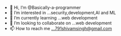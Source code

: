 - 👋 Hi, I’m @Basically-a-programmer
- 👀 I’m interested in ...security,development,AI and ML
- 🌱 I’m currently learning ...web development
- 💞️ I’m looking to collaborate on ...web development
- 📫 How to reach me ...791shivamsingh@gmail.com

<!---
Basically-a-programmer/Basically-a-programmer is a ✨ special ✨ repository because its `README.md` (this file) appears on your GitHub profile.
You can click the Preview link to take a look at your changes.
--->
